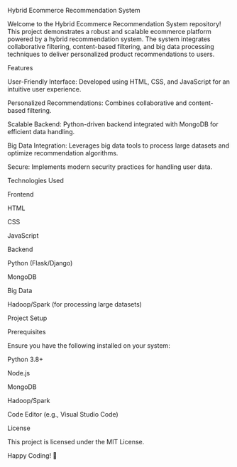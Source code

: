 Hybrid Ecommerce Recommendation System

Welcome to the Hybrid Ecommerce Recommendation System repository! This project demonstrates a robust and scalable ecommerce platform powered by a hybrid recommendation system. The system integrates collaborative filtering, content-based filtering, and big data processing techniques to deliver personalized product recommendations to users.

Features

User-Friendly Interface: Developed using HTML, CSS, and JavaScript for an intuitive user experience.

Personalized Recommendations: Combines collaborative and content-based filtering.

Scalable Backend: Python-driven backend integrated with MongoDB for efficient data handling.

Big Data Integration: Leverages big data tools to process large datasets and optimize recommendation algorithms.

Secure: Implements modern security practices for handling user data.

Technologies Used

Frontend

HTML

CSS

JavaScript

Backend

Python (Flask/Django)

MongoDB

Big Data

Hadoop/Spark (for processing large datasets)

Project Setup

Prerequisites

Ensure you have the following installed on your system:

Python 3.8+

Node.js

MongoDB

Hadoop/Spark

Code Editor (e.g., Visual Studio Code)

License

This project is licensed under the MIT License.


Happy Coding! 🚀
